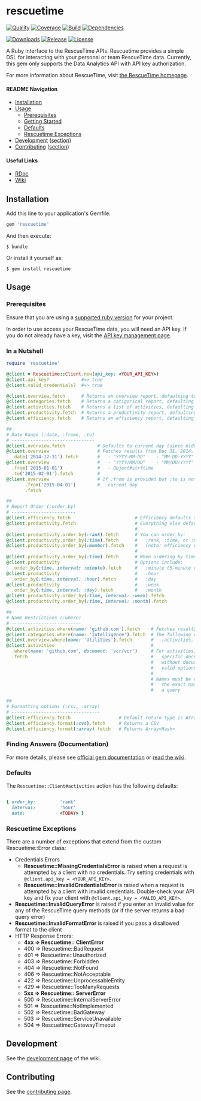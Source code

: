 rescuetime
==========

[![Quality](http://img.shields.io/codeclimate/github/leesharma/rescuetime.svg?style=flat-square)](https://codeclimate.com/github/leesharma/rescuetime)
[![Coverage](http://img.shields.io/codeclimate/coverage/github/leesharma/rescuetime.svg?style=flat-square)](https://codeclimate.com/github/leesharma/rescuetime)
[![Build](https://img.shields.io/travis/leesharma/rescuetime.svg?style=flat-square)](https://travis-ci.org/leesharma/rescuetime)
[![Dependencies](https://img.shields.io/gemnasium/leesharma/rescuetime.svg?style=flat-square)](https://gemnasium.com/leesharma/rescuetime)

[![Downloads](https://img.shields.io/gem/dt/rescuetime.svg?style=flat-square)](https://rubygems.org/gems/rescuetime)
[![Release](https://img.shields.io/github/release/leesharma/rescuetime.svg?style=flat-square)](https://github.com/leesharma/rescuetime/releases/)
[![License](http://img.shields.io/badge/license-MIT-blue.svg?style=flat-square)](http://opensource.org/licenses/MIT)

A Ruby interface to the RescueTime APIs. Rescuetime provides a simple DSL for interacting
with your personal or team RescueTime data. Currently, this gem only supports the Data Analytics API with API key authorization.

For more information about RescueTime, visit [the RescueTime homepage](https://www.rescuetime.com).

#### README Navigation

* [Installation](#installation)
* [Usage](#usage)
   * [Prerequisites](#prerequisites)
   * [Getting Started](#getting-started)
   * [Defaults](#defaults)
   * [Rescuetime Exceptions](#rescuetime-exceptions)
* [Development](https://github.com/leesharma/rescuetime/wiki/Development) ([section](#development))
* [Contributing](CONTRIBUTING.md) ([section](#contributing))

#### Useful Links
* [RDoc](http://www.rubydoc.info/gems/rescuetime)
* [Wiki](https://github.com/leesharma/rescuetime/wiki)

## Installation

Add this line to your application's Gemfile:

```ruby
gem 'rescuetime'
```

And then execute:

    $ bundle

Or install it yourself as:

    $ gem install rescuetime

## Usage

### Prerequisites

Ensure that you are using a [supported ruby version](https://github.com/leesharma/rescuetime/wiki/Supported-Rubies) for your project. 

In order to use access your RescueTime data, you will need an API key. If you do not already have a key, visit the [API key management page](https://www.rescuetime.com/anapi/manage).

### In a Nutshell

```ruby
require 'rescuetime'

@client = Rescuetime::Client.new(api_key: <YOUR_API_KEY>)
@client.api_key?            #=> true
@client.valid_credentials?  #=> true

@client.overview.fetch      # Returns an overview report, defaulting to "rank" order
@client.categories.fetch    # Returns a catigorical report, defaulting to "rank" order
@client.activities.fetch    # Returns a list of activities, defaulting to "rank" order
@client.productivity.fetch  # Returns a productivity report, defaulting to "rank" order
@client.efficiency.fetch    # Returns an efficiency report, defaulting to "time order"

##
# Date Range (:date, :frome, :to)
# -------------------------------
@client.overview.fetch            # Defaults to current day (since midnight)
@client.overview                  # Fetches results from Dec 31, 2014. Valid date formats:
  .date('2014-12-31').fetch       #   - "YYYY-MM-DD"    - "MM-DD-YYYY"    - "DD/MM"
@client.overview                  #   - "YYYY/MM/DD"    - "MM/DD/YYYY"    - "DD-MM"
  .from('2015-01-01')             #   - Object#strftime
  .to('2015-02-01').fetch         #
@client.overview                  # If :from is provided but :to is not, :to defaults to 
       .from('2015-04-01')        #   current day
       .fetch

##
# Report Order (:order_by)
# ------------------------
@client.efficiency.fetch                        # Efficiency defaults to chronological order
@client.productivity.fetch                      # Everything else defaults to "rank" order
                                                #
@client.productivity.order_by(:rank).fetch      # You can order_by: 
@client.productivity.order_by(:time).fetch      #   :rank, :time, or :member
@client.productivity.order_by(:member).fetch    #   (note: efficiency can't be sorted by :rank)
                                                #
@client.productivity.order_by(:time).fetch      # When ordering by time, default interval is 1 hour
@client.productivity                            # Options include:
  .order_by(:time, interval: :minute).fetch     #   :minute (5-minute chunks)
@client.productivity                            #   :hour
  .order_by(:time, interval: :hour).fetch       #   :day
@client.productivity                            #   :week
  .order_by(:time, interval: :day).fetch        #   :month
@client.productivity.order_by(:time, interval: :week).fetch
@client.productivity.order_by(:time, interval: :month).fetch

##
# Name Restrictions (:where)
# --------------------------
@client.activities.where(name: 'github.com').fetch    # Fetches results where name is an exact match
@client.categories.where(name: 'Intelligence').fetch  # The following reports can be limited by name
@client.overview.where(name: 'Utilities').fetch       #   :activities, :categories, :overview
@client.activities                                    # 
  .where(name: 'github.com', document: 'vcr/vcr')     # For activities, you can also limit by
  .fetch                                              #   specific document title (try querying)
                                                      #   without document title to see a list of
                                                      #   valid options
                                                      #
                                                      # Names must be exact, so if you don't know 
                                                      #   the exact name, see what is returned in
                                                      #   a query

##
# Formatting options (:csv, :array)
# ---------------------------------
@client.efficiency.fetch                  # Default return type is Array<Hash>
@client.efficiency.format(:cvs).fetch     # Returns a CSV
@client.efficiency.format(:array).fetch   # Returns Array<Hash>
```

### Finding Answers (Documentation)

For more details, please see [official gem documentation](http://www.rubydoc.info/gems/rescuetime/0.1.0) or [read the wiki](https://github.com/leesharma/rescuetime/wiki). 

### Defaults

The `Rescuetime::Client#activities` action has the following defaults:

```ruby

{ order_by:         'rank'
  interval:         'hour'
  date:             <TODAY> }

```

### Rescuetime Exceptions

There are a number of exceptions that extend from the custom Rescuetime::Error class:

* Credentials Errors
  * **Rescuetime::MissingCredentialsError** is raised when a request is attempted by a client with no credentials. Try setting credentials with `@client.api_key = <YOUR_API_KEY>`.
  * **Rescuetime::InvalidCredentialsError** is raised when a request is attempted by a client with invalid credentials. Double-check your API key and fix your client with `@client.api_key = <VALID_API_KEY>`.
* **Rescuetime::InvalidQueryError** is raised if you enter an invalid value for any of the RescueTime query methods (or if the server returns a bad query error)
* **Rescuetime::InvalidFormatError** is raised if you pass a disallowed format to the client
* HTTP Response Errors:
  * **4xx => Rescuetime:: ClientError**
  * 400 => Rescuetime::BadRequest
  * 401 => Rescuetime::Unauthorized
  * 403 => Rescuetime::Forbidden
  * 404 => Rescuetime::NotFound
  * 406 => Rescuetime::NotAcceptable
  * 422 => Rescuetime::UnprocessableEntity
  * 429 => Rescuetime::TooManyRequests
  * **5xx => Rescuetime:: ServerError**
  * 500 => Rescuetime::InternalServerError
  * 501 => Rescuetime::NotImplemented
  * 502 => Rescuetime::BadGateway
  * 503 => Rescuetime::ServiceUnavailable
  * 504 => Rescuetime::GatewayTimeout

## Development

See the [development page](https://github.com/leesharma/rescuetime/wiki/Development) of the wiki.

## Contributing

See the [contributing page](CONTRIBUTING.md).
